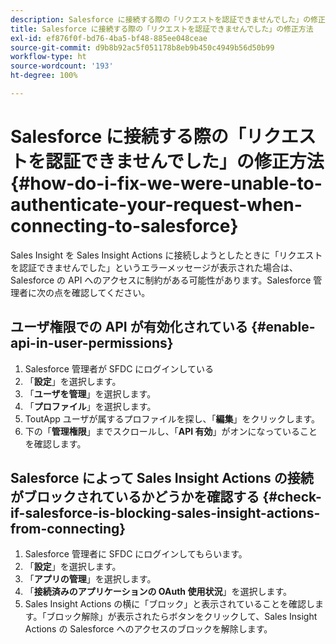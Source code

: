 ```yaml
---
description: Salesforce に接続する際の「リクエストを認証できませんでした」の修正方法 - Marketo ドキュメント - 製品ドキュメント
title: Salesforce に接続する際の「リクエストを認証できませんでした」の修正方法
exl-id: ef876f0f-bd76-4ba5-bf48-885ee048ceae
source-git-commit: d9b8b92ac5f051178b8eb9b450c4949b56d50b99
workflow-type: ht
source-wordcount: '193'
ht-degree: 100%

---
```


# Salesforce に接続する際の「リクエストを認証できませんでした」の修正方法 {#how-do-i-fix-we-were-unable-to-authenticate-your-request-when-connecting-to-salesforce}

Sales Insight を Sales Insight Actions に接続しようとしたときに「リクエストを認証できませんでした」というエラーメッセージが表示された場合は、Salesforce の API へのアクセスに制約がある可能性があります。Salesforce 管理者に次の点を確認してください。

## ユーザ権限での API が有効化されている {#enable-api-in-user-permissions}

1. Salesforce 管理者が SFDC にログインしている
1. 「**設定**」を選択します。
1. 「**ユーザを管理**」を選択します。
1. 「**プロファイル**」を選択します。
1. ToutApp ユーザが属するプロファイルを探し、「**編集**」をクリックします。
1. 下の「**管理権限**」までスクロールし、「**API 有効**」がオンになっていることを確認します。

## Salesforce によって Sales Insight Actions の接続がブロックされているかどうかを確認する {#check-if-salesforce-is-blocking-sales-insight-actions-from-connecting}

1. Salesforce 管理者に SFDC にログインしてもらいます。
1. 「**設定**」を選択します。
1. 「**アプリの管理**」を選択します。
1. 「**接続済みのアプリケーションの OAuth 使用状況**」を選択します。
1. Sales Insight Actions の横に「ブロック」と表示されていることを確認します。「ブロック解除」が表示されたらボタンをクリックして、Sales Insight Actions の Salesforce へのアクセスのブロックを解除します。
